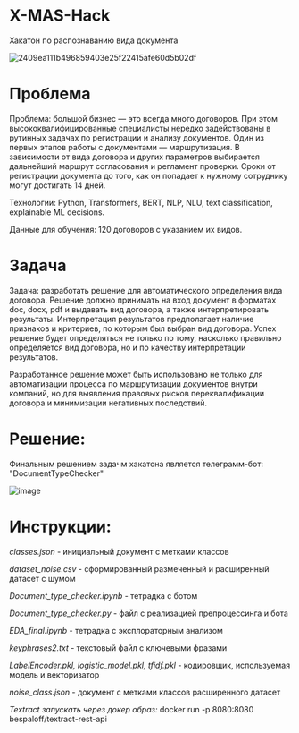 # X-MAS-Hack
Хакатон по распознаванию вида документа

![2409ea111b496859403e25f22415afe60d5b02df](https://user-images.githubusercontent.com/95717191/215322880-38a3cff9-fbbc-4cbe-a162-fda7ff879748.png)


# Проблема
Проблема: большой бизнес — это всегда много договоров. При этом высококвалифицированные специалисты нередко задействованы в рутинных задачах по регистрации и анализу документов. Один из первых этапов работы с документами — маршрутизация. В зависимости от вида договора и других параметров выбирается дальнейший маршрут согласования и регламент проверки. Сроки от регистрации документа до того, как он попадает к нужному сотруднику могут достигать 14 дней.

Технологии: Python, Transformers, BERT, NLP, NLU, text classification, explainable ML decisions.

Данные для обучения: 120 договоров с указанием их видов.

# Задача
Задача: разработать решение для автоматического определения вида договора. Решение должно принимать на вход документ в форматах doc, docx, pdf и выдавать вид договора, а также интерпретировать результаты. Интерпретация результатов предполагает наличие признаков и критериев, по которым был выбран вид договора. Успех решение будет определяться не только по тому, насколько правильно определяется вид договора, но и по качеству интерпретации результатов.

Разработанное решение может быть использовано не только для автоматизации процесса по маршрутизации документов внутри компаний, но для выявления правовых рисков переквалификации договора и минимизации негативных последствий.

# Решение: 

Финальным решением задачм хакатона является телеграмм-бот: "DocumentTypeChecker"

![image](https://user-images.githubusercontent.com/95717191/215323182-a6d030d5-9755-4c1f-b48b-f7ff75cefe2e.png)



# Инструкции:
*classes.json* - инициальный документ с метками классов

*dataset_noise.csv* - сформированный размеченный и расширенный датасет с шумом

*Document_type_checker.ipynb* - тетрадка с ботом

*Document_type_checker.py* - файл с реализацией препроцессинга и бота

*EDA_final.ipynb* - тетрадка с эксплораторным анализом

*keyphrases2.txt* - текстовый файл с ключевыми фразами

*LabelEncoder.pkl, logistic_model.pkl, tfidf.pkl* - кодировщик, используемая модель и векторизатор

*noise_class.json* - документ с метками классов расширенного датасет

*Textract запускать через докер образ:*
docker run -p 8080:8080 bespaloff/textract-rest-api
